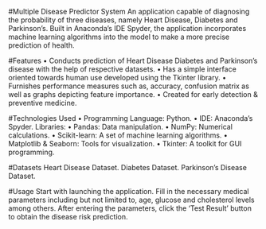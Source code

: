 #Multiple Disease Predictor System
An application capable of diagnosing the probability of three diseases, namely Heart Disease, Diabetes and Parkinson’s. Built in Anaconda’s IDE Spyder, the application incorporates machine learning algorithms into the model to make a more precise prediction of health. 

#Features
•	Conducts prediction of Heart Disease Diabetes and Parkinson’s disease with the help of respective datasets.
•	Has a simple interface oriented towards human use developed using the Tkinter library. 
•	Furnishes performance measures such as, accuracy, confusion matrix as well as graphs depicting feature importance. 
•	Created for early detection & preventive medicine. 

#Technologies Used
•	Programming Language: Python. 
•	IDE: Anaconda’s Spyder. 
Libraries: 
•	Pandas: Data manipulation. 
•	NumPy: Numerical calculations. 
•	Scikit-learn: A set of machine learning algorithms. 
•	Matplotlib & Seaborn: Tools for visualization. 
•	Tkinter: A toolkit for GUI programming. 

#Datasets 
Heart Disease Dataset. 
Diabetes Dataset. 
Parkinson’s Disease Dataset. 

#Usage
Start with launching the application. 
Fill in the necessary medical parameters including but not limited to, age, glucose and cholesterol levels among others. 
After entering the parameters, click the ‘Test Result’ button to obtain the disease risk prediction. 







